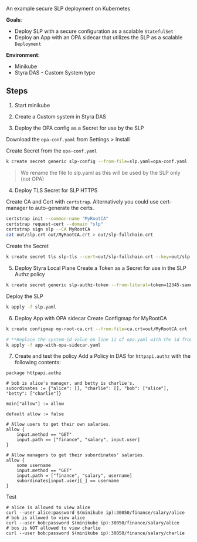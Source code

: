 An example secure SLP deployment on Kubernetes

**Goals**:
* Deploy SLP with a secure configuration as a scalable `StatefulSet`
* Deploy an App with an OPA sidecar that utilizes the SLP as a scalable `Deployment`

**Environment**:
* Minikube
* Styra DAS - Custom System type

## Steps
1. Start minikube

2. Create a Custom system in Styra DAS

3. Deploy the OPA config as a Secret for use by the SLP

Download the `opa-conf.yaml` from  Settings > Install

Create Secret from the `opa-conf.yaml`
```sh
k create secret generic slp-config --from-file=slp.yaml=opa-conf.yaml
```
> We rename the file to slp.yaml as this will be used by the SLP only (not OPA)

4. Deploy TLS Secret for SLP HTTPS

Create CA and Cert with `certstrap`. Alternatively you could use cert-manager to auto-generate the certs.
```sh
certstrap init --common-name "MyRootCA"
certstrap request-cert --domain "slp"
certstrap sign slp --CA MyRootCA
cat out/slp.crt out/MyRootCA.crt > out/slp-fullchain.crt
```

Create the Secret
```sh
k create secret tls slp-tls --cert=out/slp-fullchain.crt --key=out/slp.key
```

5. Deploy Styra Local Plane
Create a Token as a Secret for use in the SLP Authz policy
```sh
k create secret generic slp-authz-token --from-literal=token=12345-same-as-my-luggage
```

Deploy the SLP
```sh
k apply -f slp.yaml
```

6. Deploy App with OPA sidecar
Create Configmap for MyRootCA
```sh
k create configmap my-root-ca.crt --from-file=ca.crt=out/MyRootCA.crt
```

```sh
# **Replace the system-id value on line 11 of opa.yaml with the id from your DAS system**
k apply -f app-with-opa-sidecar.yaml
```

7. Create and test the policy
Add a Policy in DAS for `httpapi.authz` with the following contents:
```
package httpapi.authz

# bob is alice's manager, and betty is charlie's.
subordinates := {"alice": [], "charlie": [], "bob": ["alice"], "betty": ["charlie"]}

main["allow"] := allow

default allow := false

# Allow users to get their own salaries.
allow {
    input.method == "GET"
    input.path == ["finance", "salary", input.user]
}

# Allow managers to get their subordinates' salaries.
allow {
    some username
    input.method == "GET"
    input.path = ["finance", "salary", username]
    subordinates[input.user][_] == username
}
```

Test
```
# alice is allowed to view alice
curl --user alice:password $(minikube ip):30050/finance/salary/alice
# bob is allowed to view alice
curl --user bob:password $(minikube ip):30050/finance/salary/alice
# bos is NOT allowed to view charlie
curl --user bob:password $(minikube ip):30050/finance/salary/charlie
```
